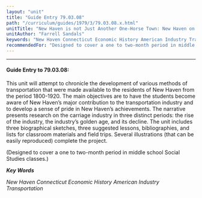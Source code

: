 ```yaml
---
layout: "unit"
title: "Guide Entry 79.03.08"
path: "/curriculum/guides/1979/3/79.03.08.x.html"
unitTitle: "New Haven is not Just Another One-Horse Town: New Haven on the Move, 1800-1920"
unitAuthor: "Farrell Sandals"
keywords: "New Haven Connecticut Economic History American Industry Transportation"
recommendedFor: "Designed to cover a one to two-month period in middle school Social Studies classes."
---
```

<body>
<hr/>
 <h4>
  Guide Entry to 79.03.08:
 </h4>
 This unit will attempt to chronicle the development of various methods of transportation that were made available to the residents of New Haven from the period 1800-1920.  The main objectives are to have the students become aware of New Haven’s major contribution to the transportation industry and to develop a sense of pride in New Haven’s achievements.  The narrative presents research on the carriage industry in three distinct periods: the rise of the industry, the industry’s golden age, and its decline.  The unit includes three biographical sketches, three suggested lessons, bibliographies, and lists for classroom materials and field trips.  Several illustrations (that can be easily reproduced) complete the project.
 <p>
  (Designed to cover a one to two-month period in middle school Social Studies classes.)
 </p>
<p>
  <b>
   <i>
    Key Words
   </i>
  </b>
  <br/>
 </p>
 <p>
  <i>
   New Haven Connecticut Economic History American Industry Transportation
  </i>
 </p>

</body>